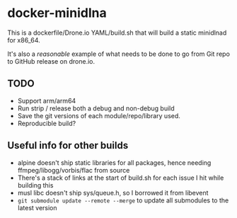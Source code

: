 # docker-minidlna
This is a dockerfile/Drone.io YAML/build.sh that will build a static minidlnad for x86_64.

It's also a *reasonable* example of what needs to be done to go from Git repo to GitHub release on drone.io. 

## TODO

* Support arm/arm64
* Run strip / release both a debug and non-debug build
* Save the git versions of each module/repo/library used.
* Reproducible build?

## Useful info for other builds
* alpine doesn't ship static libraries for all packages, hence needing ffmpeg/libogg/vorbis/flac from source
* There's a stack of links at the start of build.sh for each issue I hit while building this
* musl libc doesn't ship sys/queue.h, so I borrowed it from libevent
* `git submodule update --remote --merge` to update all submodules to the latest version
